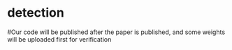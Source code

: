 # detection
#Our code will be published after the paper is published, and some weights will be uploaded first for verification
